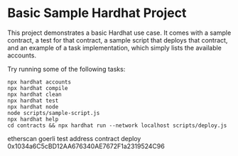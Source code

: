 # Basic Sample Hardhat Project

This project demonstrates a basic Hardhat use case. It comes with a sample contract, a test for that contract, a sample script that deploys that contract, and an example of a task implementation, which simply lists the available accounts.

Try running some of the following tasks:

```shell
npx hardhat accounts
npx hardhat compile
npx hardhat clean
npx hardhat test
npx hardhat node
node scripts/sample-script.js
npx hardhat help
cd contracts && npx hardhat run --network localhost scripts/deploy.js
```

etherscan goerli test address contract deploy
0x1034a6C5cBD12AA676340AE7672F1a2319524C96
